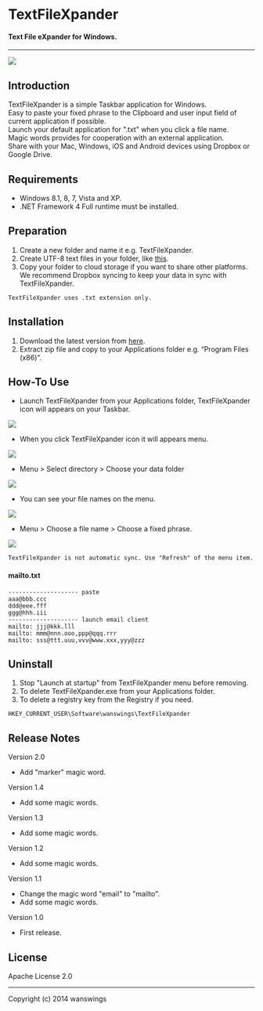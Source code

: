 TextFileXpander
====================
#### Text File eXpander for Windows.
*****
![](https://raw.github.com/wanswings/TextFileXpanderWin/master/screenshots/icon64x64.png)

Introduction
--------------------
TextFileXpander is a simple Taskbar application for Windows.  
Easy to paste your fixed phrase to the Clipboard and user input field of current application if possible.  
Launch your default application for ".txt" when you click a file name.  
Magic words provides for cooperation with an external application.  
Share with your Mac, Windows, iOS and Android devices using Dropbox or Google Drive.  

Requirements
--------------------
* Windows 8.1, 8, 7, Vista and XP.
* .NET Framework 4 Full runtime must be installed.

Preparation
--------------------
1. Create a new folder and name it e.g. TextFileXpander.
2. Create UTF-8 text files in your folder, like [this](https://github.com/wanswings/TextFileXpanderData/).
3. Copy your folder to cloud storage if you want to share other platforms. We recommend Dropbox syncing to keep your data in sync with TextFileXpander.

`TextFileXpander uses .txt extension only.`

Installation
--------------------
1. Download the latest version from [here](https://github.com/wanswings/TextFileXpanderWin/releases).
2. Extract zip file and copy to your Applications folder e.g. “Program Files (x86)”.

How-To Use
--------------------
* Launch TextFileXpander from your Applications folder, TextFileXpander icon will appears on your Taskbar.

![](https://raw.github.com/wanswings/TextFileXpanderWin/master/screenshots/screenshot1.png)

* When you click TextFileXpander icon it will appears menu.

![](https://raw.github.com/wanswings/TextFileXpanderWin/master/screenshots/screenshot2.png)

* Menu > Select directory > Choose your data folder

![](https://raw.github.com/wanswings/TextFileXpanderWin/master/screenshots/screenshot3.png)

* You can see your file names on the menu.

![](https://raw.github.com/wanswings/TextFileXpanderWin/master/screenshots/screenshot4.png)

* Menu > Choose a file name > Choose a fixed phrase.

![](https://raw.github.com/wanswings/TextFileXpanderWin/master/screenshots/screenshot5.png)

`TextFileXpander is not automatic sync. Use "Refresh" of the menu item.`

#### mailto.txt

    -------------------- paste
    aaa@bbb.ccc
    ddd@eee.fff
    ggg@hhh.iii
    -------------------- launch email client
    mailto: jjj@kkk.lll
    mailto: mmm@nnn.ooo,ppp@qqq.rrr
    mailto: sss@ttt.uuu,vvv@www.xxx,yyy@zzz

Uninstall
--------------------
1. Stop "Launch at startup" from TextFileXpander menu before removing.
2. To delete TextFileXpander.exe from your Applications folder.
3. To delete a registry key from the Registry if you need.

`HKEY_CURRENT_USER\Software\wanswings\TextFileXpander`

Release Notes 
--------------------
Version 2.0

- Add "marker" magic word.

Version 1.4

- Add some magic words.

Version 1.3

- Add some magic words.

Version 1.2

- Add some magic words.

Version 1.1

- Change the magic word "email" to "mailto".
- Add some magic words.

Version 1.0

- First release.

License
--------------------
Apache License 2.0
*****
Copyright (c) 2014 wanswings
